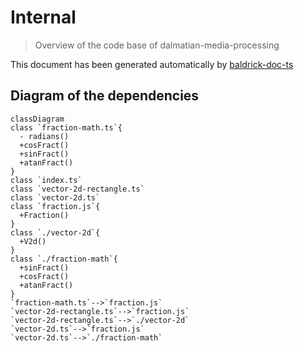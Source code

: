 # Internal

> Overview of the code base of dalmatian-media-processing

This document has been generated automatically by
[baldrick-doc-ts](https://github.com/flarebyte/baldrick-doc-ts)

## Diagram of the dependencies

```mermaid
classDiagram
class `fraction-math.ts`{
  - radians()
  +cosFract()
  +sinFract()
  +atanFract()
}
class `index.ts`
class `vector-2d-rectangle.ts`
class `vector-2d.ts`
class `fraction.js`{
  +Fraction()
}
class `./vector-2d`{
  +V2d()
}
class `./fraction-math`{
  +sinFract()
  +cosFract()
  +atanFract()
}
`fraction-math.ts`-->`fraction.js`
`vector-2d-rectangle.ts`-->`fraction.js`
`vector-2d-rectangle.ts`-->`./vector-2d`
`vector-2d.ts`-->`fraction.js`
`vector-2d.ts`-->`./fraction-math`
```
